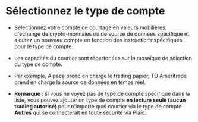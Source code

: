 # **Sélectionnez le type de compte**

- Sélectionnez votre compte de courtage en valeurs mobilières, d'échange de crypto-monnaies ou de source de données spécifique et ajoutez un nouveau compte en fonction des instructions spécifiques pour le type de compte. 
- Les capacités du courtier sont répertoriées sur la mosaïque de sélection du type de compte. 
- Par exemple, Alpaca prend en charge le trading papier, TD Ameritrade prend en charge la source de données en temps réel.

- **Remarque** : si vous ne voyez pas de type de compte spécifique dans la liste, vous pouvez ajouter un type de compte **en lecture seule (aucun trading autorisé)** pour n'importe quel courtier via le type de compte **Autres** qui se connecterait en toute sécurité via Plaid.
